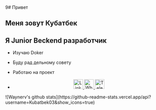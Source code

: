 9# Привет
## Меня зовут Кубатбек
## Я  Junior Beckend разработчик 

- Изучаю  Doker
- Буду рад дельному совету 
- Работаю на проект

- <div id="badges" align="center">
  <a href="https://www.linkedin.com/in/Kubatbek/">
    <img src="https://img.shields.io/badge/LinkedIn-blue?style=for-the-badge&logo=linkedin&logoColor=white" alt="LinkedIn Badge" height="30"/>
  </a>
  <a href="https://wa.me/+996555600246">
    <img src="https://img.shields.io/badge/whatsapp-blue?style=for-the-badge&logo=whatsapp&logoColor=white" alt="Whatsapp Badge" height="30"/>
  </a>
  <a href="https://t.me/kubat03">
    <img src="https://img.shields.io/badge/Telegram-blue?style=for-the-badge&logo=telegram&logoColor=white" alt="Telegram Badge" height="30"/>
  </a>
</div>
<div id="badges" align="center">
  <img src="https://komarev.com/ghpvc/?username=your-github-Kubatbek03&style=flat-square&color=red" alt=""/>
</div>
![Waynerv's github stats](https://github-readme-stats.vercel.app/api?username=Kubatbek03&show_icons=true)
